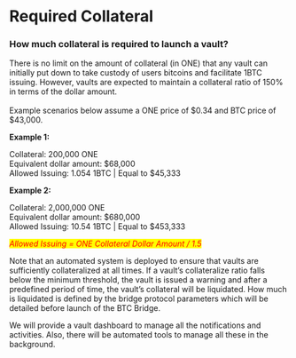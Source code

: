 # Required Collateral

### How much collateral is required to launch a vault?  <a href="#docs-internal-guid-052b0226-7fff-8910-e0c1-08301e9cd0a1" id="docs-internal-guid-052b0226-7fff-8910-e0c1-08301e9cd0a1"></a>

There is no limit on the amount of collateral (in ONE) that any vault can initially put down to take custody of users bitcoins and facilitate 1BTC issuing. However, vaults are expected to maintain a collateral ratio of 150% in terms of the dollar amount. \
\
Example scenarios below assume a ONE price of $0.34 and BTC price of $43,000.

**Example 1:**

Collateral: 200,000 ONE\
Equivalent dollar amount: $68,000\
Allowed Issuing: 1.054 1BTC | Equal to $45,333

**Example 2:**

Collateral: 2,000,000 ONE\
Equivalent dollar amount: $680,000\
Allowed Issuing: 10.54 1BTC | Equal to $453,333

_<mark style="color:red;">Allowed Issuing = ONE Collateral Dollar Amount / 1.5</mark>_

Note that an automated system is deployed to ensure that vaults are sufficiently collateralized at all times. If a vault’s collateralize ratio falls below the minimum threshold, the vault is issued a warning and after a predefined period of time, the vault’s collateral will be liquidated. How much is liquidated is defined by the bridge protocol parameters which will be detailed before launch of the BTC Bridge.&#x20;

We will provide a vault dashboard to manage all the notifications and activities. Also, there will be automated tools to manage all these in the background.

